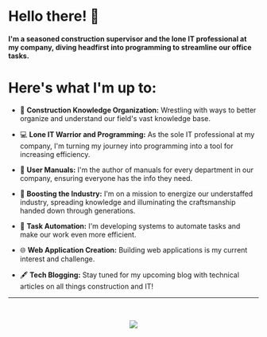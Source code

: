 # Hello there! 👋 

#### I'm a seasoned construction supervisor and the lone IT professional at my company, diving headfirst into programming to streamline our office tasks.

# Here's what I'm up to:
- 🔨 **Construction Knowledge Organization:** Wrestling with ways to better organize and understand our field's vast knowledge base.
  
- 💻 **Lone IT Warrior and Programming:** As the sole IT professional at my company, I'm turning my journey into programming into a tool for increasing efficiency.
- 📘 **User Manuals:** I'm the author of manuals for every department in our company, ensuring everyone has the info they need.
- 🚀 **Boosting the Industry:** I'm on a mission to energize our understaffed industry, spreading knowledge and illuminating the craftsmanship handed down through generations.
- 🤖 **Task Automation:** I'm developing systems to automate tasks and make our work even more efficient.
- 🌐 **Web Application Creation:** Building web applications is my current interest and challenge.
- 🖋 **Tech Blogging:** Stay tuned for my upcoming blog with technical articles on all things construction and IT!

***

<br />
<p align="center">
  <a href="https://skillicons.dev">
    <img src="https://skillicons.dev/icons?i=devto,arduino,figma,svelte,nextjs,ts,python,flask,flutter,cloudflare,linux" />
  </a>
</p>
